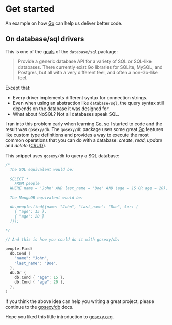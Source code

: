 # Get started

An example on how [Go][1] can help us deliver better code.

## On database/sql drivers

This is one of the [goals](http://golang.org/src/pkg/database/sql/doc.txt) of
the `database/sql` package:

> Provide a generic database API for a variety of SQL or SQL-like
> databases.  There currently exist Go libraries for SQLite, MySQL,
> and Postgres, but all with a very different feel, and often
> a non-Go-like feel.

Except that:

* Every driver implements different syntax for connection strings.
* Even when using an abstraction like `database/sql`, the query syntax still
depends on the database it was designed for.
* What about NoSQL? Not all databases speak SQL.

I ran into this problem early when learning [Go][1], so I started to code and
the result was `gosexy/db`. The `gosexy/db` package uses some great [Go][1]
features like custom type definitions and provides a way to execute the most
common operations that you can do with a database: *create*, *read*, *update*
and *delete* ([CRUD][2]).

This snippet uses `gosexy/db` to query a SQL database:

```go
/*
  The SQL equivalent would be:

  SELECT *
    FROM people
  WHERE name = 'John' AND last_name = 'Doe' AND (age = 15 OR age = 20);

  The MongoDB equivalent would be:

  db.people.find({name: "John", "last_name": "Doe", $or: [
    { "age": 15 },
    { "age": 20 }
  ]});

*/

// And this is how you could do it with gosexy/db:

people.Find(
  db.Cond {
    "name": "John",
    "last_name": "Doe",
  },
  db.Or {
    db.Cond { "age": 15 },
    db.Cond { "age": 20 },
  },
)
```

If you think the above idea can help you writing a great project, please
continue to the [gosexy/db](/gosexy/db) docs.

Hope you liked this little introduction to [gosexy.org][3].

[1]: http://golang.org
[2]: http://en.wikipedia.org/wiki/Create,_read,_update_and_delete
[3]: http://gosexy.org
